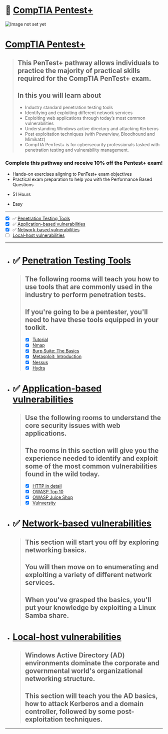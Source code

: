 # 🔰 [CompTIA Pentest+](https://tryhackme.com/path-action/pentestplus/join)

![Image not set yet](https://i.imgur.com/ijlQ3wZ.jpg)


# [CompTIA Pentest+](https://tryhackme.com/paths)
  > ## This PenTest+ pathway allows individuals to practice the majority of practical skills required for the CompTIA PenTest+ exam. 
  > ## In this you will learn about
  > - Industry standard penetration testing tools
  > - Identifying and exploiting different network services
  > - Exploiting web applications through today’s most common vulnerabilities
  > - Understanding Windows active directory and attacking Kerberos
  > - Post exploitation techniques (with Powerview, Bloodhound and Mimikatz)
  > - CompTIA PenTest+ is for cybersecurity professionals tasked with penetration testing and vulnerability management.

### Complete this pathway and receive 10% off the Pentest+ exam!

*   Hands-on exercises aligning to PenTest+ exam objectives
*   Practical exam preparation to help you with the Performance Based Questions


- 51 Hours

- Easy

---

- [x] ✅ [Penetration Testing Tools]()
- [x] ✅ [Application-based vulnerabilities]()
- [x] ✅ [Network-based vulnerabilities]()
- [ ] [Local-host vulnerabilities]()

---

- # ✅ [Penetration Testing Tools]()
  > ## The following rooms will teach you how to use tools that are commonly used in the industry to perform penetration tests. 
  > ## If you're going to be a pentester, you'll need to have these tools equipped in your toolkit.
  > - [x] [Tutorial](https://tryhackme.com/jr/tutorial)
  > - [x] [Nmap](https://tryhackme.com/jr/furthernmap)
  > - [x] [Burp Suite: The Basics](https://tryhackme.com/jr/burpsuitebasics)
  > - [x] [Metasploit: Introduction](https://tryhackme.com/jr/metasploitintro)
  > - [x] [Nessus](https://tryhackme.com/jr/rpnessusredux)
  > - [x] [Hydra](https://tryhackme.com/jr/hydra)


- # ✅ [Application-based vulnerabilities]()
  > ## Use the following rooms to understand the core security issues with web applications. 
  > ## The rooms in this section will give you the experience needed to identify and exploit some of the most common vulnerabilities found in the wild today.
  > - [X] [HTTP in detail](https://tryhackme.com/jr/httpindetail)
  > - [X] [OWASP Top 10](https://tryhackme.com/jr/owasptop10)
  > - [X] [OWASP Juice Shop](https://tryhackme.com/jr/owaspjuiceshop)
  > - [X] [Vulnversity](https://tryhackme.com/jr/vulnversity)


- # ✅ [Network-based vulnerabilities]()
  > ## This section will start you off by exploring networking basics. 
  > ## You will then move on to enumerating and exploiting a variety of different network services. 
  > ## When you've grasped the basics, you'll put your knowledge by exploiting a Linux Samba share.


- # [Local-host vulnerabilities]()
  > ## Windows Active Directory (AD) environments dominate the corporate and governmental world's organizational networking structure. 
  > ## This section will teach you the AD basics, how to attack Kerberos and a domain controller, followed by some post-exploitation techniques.


---
